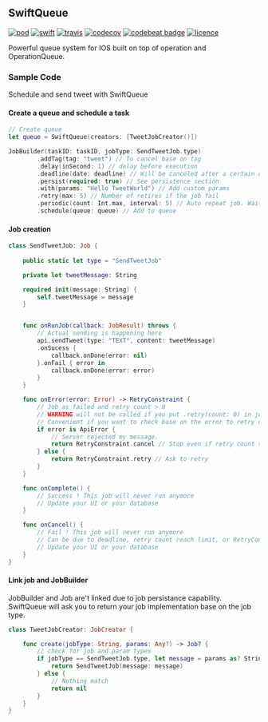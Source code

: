 ## SwiftQueue
[![pod](https://img.shields.io/cocoapods/v/SwiftQueue.svg?style=flat)](https://github.com/lucas34/SwiftQueue)
[![swift](https://img.shields.io/badge/Swift-3.0-orange.svg?style=flat)](https://swift.org)
[![travis](https://travis-ci.org/lucas34/SwiftQueue.svg?branch=master)](https://travis-ci.org/lucas34/SwiftQueue)
[![codecov](https://codecov.io/gh/lucas34/SwiftQ/branch/master/graph/badge.svg)](https://codecov.io/gh/lucas34/SwiftQueue)
[![codebeat badge](https://codebeat.co/badges/4ac05b9d-fefa-4be3-a38f-f58a4b5698cd)](https://codebeat.co/projects/github-com-lucas34-swiftq-master)
[![licence](https://img.shields.io/badge/License-MIT-blue.svg?style=flat)](https://tldrlegal.com/license/mit-license)
    
Powerful queue system for IOS built on top of operation and OperationQueue.

### Sample Code
Schedule and send tweet with SwiftQueue

#### Create a queue and schedule a task
```swift
// Create queue
let queue = SwiftQueue(creators: [TweetJobCreator()])

JobBuilder(taskID: taskID, jobType: SendTweetJob.type)
        .addTag(tag: "tweet") // To cancel base on tag
        .delay(inSecond: 1) // delay before execution
        .deadline(date: deadline) // Will be canceled after a certain date
        .persist(required: true) // See persistence section
        .with(params: "Hello TweetWorld") // Add custom params
        .retry(max: 5) // Number of retires if the job fail
        .periodic(count: Int.max, interval: 5) // Auto repeat job. Wait 5 seconds between each run
        .schedule(queue: queue) // Add to queue
```

#### Job creation

```swift
class SendTweetJob: Job {
    
    public static let type = "SendTweetJob"

    private let tweetMessage: String

    required init(message: String) {
        self.tweetMessage = message
    }


    func onRunJob(callback: JobResult) throws {
        // Actual sending is happening here
        api.sendTweet(type: "TEXT", content: tweetMessage)
        .onSucess {
            callback.onDone(error: nil)
        }.onFail { error in
            callback.onDone(error: error)
        }
    }

    func onError(error: Error) -> RetryConstraint {
        // Job as failed and retry count > 0
        // WARNING will not be called if you put .retry(count: 0) in job builder
        // Convenient if you want to check base on the error to retry or not
        if error is ApiError {
            // Server rejected my message.
            return RetryConstraint.cancel // Stop even if retry count > 0
        } else {
            return RetryConstraint.retry // Ask to retry
        }
    }

    func onComplete() {
        // Success ! This job will never run anymore
        // Update your UI or your database
    }

    func onCancel() {
        // Fail ! This job will never run anymore
        // Can be due to deadline, retry count reach limit, or RetryConstraint.cancel
        // Update your UI or your database
    }
}
```

#### Link job and JobBuilder
JobBuilder and Job are't linked due to job persistance capability. SwiftQueue will ask you to return your job implementation base on the job type.

```swift
class TweetJobCreator: JobCreator {

    func create(jobType: String, params: Any?) -> Job? {
        // check for job and param types
        if jobType == SendTweetJob.type, let message = params as? String  {
            return SendTweetJob(message: message)
        } else {
            // Nothing match
            return nil
        }
    }
}
```
